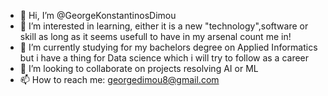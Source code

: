 - 👋 Hi, I’m @GeorgeKonstantinosDimou
- 👀 I’m interested in learning, either it is a new "technology",software or skill as long as it seems usefull to have in my arsenal count me in!
- 🌱 I’m currently studying for my bachelors degree on Applied Informatics but i have a thing for Data science which i will try to follow as a career
- 💞️ I’m looking to collaborate on projects resolving AI or ML 
- 📫 How to reach me: georgedimou8@gmail.com

<!---
GeorgeKonstantinosDimou/GeorgeKonstantinosDimou is a ✨ special ✨ repository because its `README.md` (this file) appears on your GitHub profile.
You can click the Preview link to take a look at your changes.
--->
